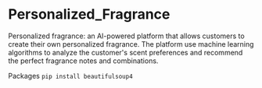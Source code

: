 # Personalized_Fragrance
Personalized fragrance: an AI-powered platform that allows customers to create their own personalized fragrance. The platform use machine learning algorithms to analyze the customer's scent preferences and recommend the perfect fragrance notes and combinations.

Packages 
```pip install beautifulsoup4```
